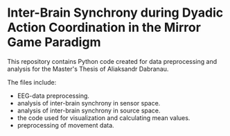 # Inter-Brain Synchrony during Dyadic Action Coordination in the Mirror Game Paradigm

This repository contains Python code created for data preprocessing and analysis for the Master's Thesis of Aliaksandr Dabranau.

The files include:
- EEG-data preprocessing.
- analysis of inter-brain synchrony in sensor space.
- analysis of inter-brain synchrony in source space.
- the code used for visualization and calculating mean values.
- preprocessing of movement data.
